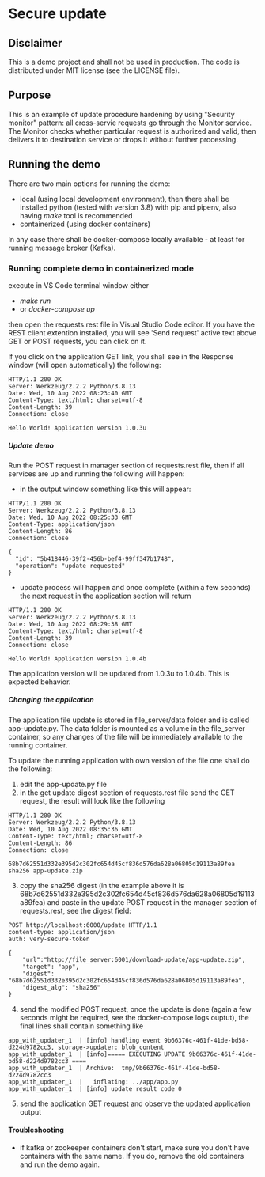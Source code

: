 # Secure update

## Disclaimer 

This is a demo project and shall not be used in production.
The code is distributed under MIT license (see the LICENSE file).

## Purpose

This is an example of update procedure hardening by using "Security monitor" pattern: all cross-servie requests go through the Monitor service.
The Monitor checks whether particular request is authorized and valid, then delivers it to destination service or drops it without further processing.

## Running the demo

There are two main options for running the demo:
- local (using local development environment), then there shall be installed python (tested with version 3.8) with pip and pipenv, also having *make* tool is recommended
- containerized (using docker containers)

In any case there shall be docker-compose locally available - at least for running message broker (Kafka).

### Running complete demo in containerized mode

execute in VS Code terminal window either
- _make run_
- or _docker-compose up_

then open the requests.rest file in Visual Studio Code editor. If you have the REST client extention installed, you will see 'Send request' active text above GET or POST requests, you can click on it.

If you click on the application GET link, you shall see in the Response window (will open automatically) the following:

```
HTTP/1.1 200 OK
Server: Werkzeug/2.2.2 Python/3.8.13
Date: Wed, 10 Aug 2022 08:23:40 GMT
Content-Type: text/html; charset=utf-8
Content-Length: 39
Connection: close

Hello World! Application version 1.0.3u
```

##### Update demo

Run the POST request in manager section of requests.rest file, then if all services are up and running the following will happen:
- in the output window something like this will appear:
```
HTTP/1.1 200 OK
Server: Werkzeug/2.2.2 Python/3.8.13
Date: Wed, 10 Aug 2022 08:25:33 GMT
Content-Type: application/json
Content-Length: 86
Connection: close

{
  "id": "5b418446-39f2-456b-bef4-99ff347b1748",
  "operation": "update requested"
}

```

- update process will happen and once complete (within a few seconds) the next request in the application section will return
```
HTTP/1.1 200 OK
Server: Werkzeug/2.2.2 Python/3.8.13
Date: Wed, 10 Aug 2022 08:29:38 GMT
Content-Type: text/html; charset=utf-8
Content-Length: 39
Connection: close

Hello World! Application version 1.0.4b
```

The application version will be updated from 1.0.3u to 1.0.4b. This is expected behavior.

##### Changing the application

The application file update is stored in file_server/data folder and is called app-update.py. The data folder is mounted as a volume in the file_server container, so any changes of the file will be immediately available to the running container.

To update the running application with own version of the file one shall do the following:

1. edit the app-update.py file
2. in the get update digest section of requests.rest file send the GET request, the result will look like the following
```
HTTP/1.1 200 OK
Server: Werkzeug/2.2.2 Python/3.8.13
Date: Wed, 10 Aug 2022 08:35:36 GMT
Content-Type: text/html; charset=utf-8
Content-Length: 86
Connection: close

68b7d62551d332e395d2c302fc654d45cf836d576da628a06805d19113a89fea sha256 app-update.zip
```
3. copy the sha256 digest (in the example above it is 68b7d62551d332e395d2c302fc654d45cf836d576da628a06805d19113a89fea) and paste in the update POST request in the manager section of requests.rest, see the digest field:
```
POST http://localhost:6000/update HTTP/1.1
content-type: application/json
auth: very-secure-token

{
    "url":"http://file_server:6001/download-update/app-update.zip", 
    "target": "app", 
    "digest": "68b7d62551d332e395d2c302fc654d45cf836d576da628a06805d19113a89fea", 
    "digest_alg": "sha256"
}
```
4. send the modified POST request, once the update is done (again a few seconds might be required, see the docker-compose logs ouptut), the final lines shall contain something like
```
app_with_updater_1  | [info] handling event 9b66376c-461f-41de-bd58-d224d9782cc3, storage->updater: blob_content
app_with_updater_1  | [info]===== EXECUTING UPDATE 9b66376c-461f-41de-bd58-d224d9782cc3 ====
app_with_updater_1  | Archive:  tmp/9b66376c-461f-41de-bd58-d224d9782cc3
app_with_updater_1  |   inflating: ../app/app.py           
app_with_updater_1  | [info] update result code 0
```
5. send the application GET request and observe the updated application output


#### Troubleshooting

- if kafka or zookeeper containers don't start, make sure you don't have containers with the same name. If you do, remove the old containers and run the demo again.